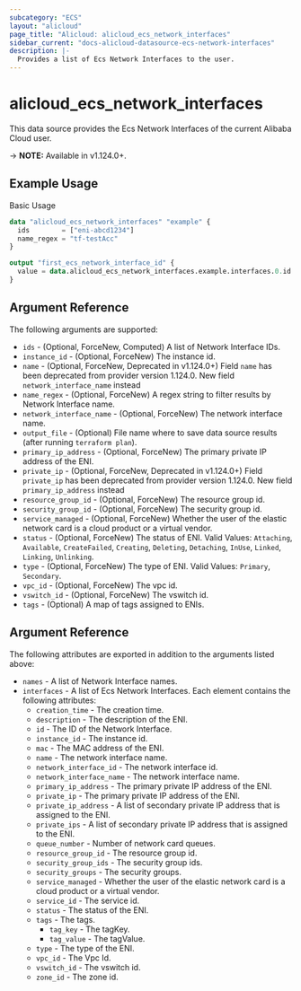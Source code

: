 ```yaml
---
subcategory: "ECS"
layout: "alicloud"
page_title: "Alicloud: alicloud_ecs_network_interfaces"
sidebar_current: "docs-alicloud-datasource-ecs-network-interfaces"
description: |-
  Provides a list of Ecs Network Interfaces to the user.
---
```


# alicloud\_ecs\_network\_interfaces

This data source provides the Ecs Network Interfaces of the current Alibaba Cloud user.

-> **NOTE:** Available in v1.124.0+.

## Example Usage

Basic Usage

```terraform
data "alicloud_ecs_network_interfaces" "example" {
  ids        = ["eni-abcd1234"]
  name_regex = "tf-testAcc"
}

output "first_ecs_network_interface_id" {
  value = data.alicloud_ecs_network_interfaces.example.interfaces.0.id
}
```

## Argument Reference

The following arguments are supported:

* `ids` - (Optional, ForceNew, Computed)  A list of Network Interface IDs.
* `instance_id` - (Optional, ForceNew) The instance id.
* `name` - (Optional, ForceNew, Deprecated in v1.124.0+) Field `name` has been deprecated from provider version 1.124.0. New field `network_interface_name` instead
* `name_regex` - (Optional, ForceNew) A regex string to filter results by Network Interface name.
* `network_interface_name` - (Optional, ForceNew) The network interface name.
* `output_file` - (Optional) File name where to save data source results (after running `terraform plan`).
* `primary_ip_address` - (Optional, ForceNew) The primary private IP address of the ENI.
* `private_ip` - (Optional, ForceNew, Deprecated in v1.124.0+) Field `private_ip` has been deprecated from provider version 1.124.0. New field `primary_ip_address` instead
* `resource_group_id` - (Optional, ForceNew) The resource group id.
* `security_group_id` - (Optional, ForceNew) The security group id.
* `service_managed` - (Optional, ForceNew) Whether the user of the elastic network card is a cloud product or a virtual vendor.
* `status` - (Optional, ForceNew) The status of ENI. Valid Values: `Attaching`, `Available`, `CreateFailed`, `Creating`, `Deleting`, `Detaching`, `InUse`, `Linked`, `Linking`, `Unlinking`.
* `type` - (Optional, ForceNew) The type of ENI. Valid Values: `Primary`, `Secondary`.
* `vpc_id` - (Optional, ForceNew) The vpc id.
* `vswitch_id` - (Optional, ForceNew) The vswitch id.
* `tags` - (Optional) A map of tags assigned to ENIs.

## Argument Reference

The following attributes are exported in addition to the arguments listed above:

* `names` - A list of Network Interface names.
* `interfaces` - A list of Ecs Network Interfaces. Each element contains the following attributes:
	* `creation_time` - The creation time.
	* `description` - The description of the ENI.
	* `id` - The ID of the Network Interface.
	* `instance_id` - The instance id.
	* `mac` - The MAC address of the ENI.
	* `name` - The network interface name.
	* `network_interface_id` - The network interface id.
	* `network_interface_name` - The network interface name.
	* `primary_ip_address` - The primary private IP address of the ENI. 
	* `private_ip` - The primary private IP address of the ENI.
	* `private_ip_address` - A list of secondary private IP address that is assigned to the ENI.
	* `private_ips` - A list of secondary private IP address that is assigned to the ENI.
	* `queue_number` - Number of network card queues.
	* `resource_group_id` - The resource group id.
	* `security_group_ids` - The security group ids.
	* `security_groups` - The security groups.
	* `service_managed` - Whether the user of the elastic network card is a cloud product or a virtual vendor.
	* `service_id` - The service id.
	* `status` - The status of the ENI.
	* `tags` - The tags.
		* `tag_key` - The tagKey.
		* `tag_value` - The tagValue.
	* `type` - The type of the ENI.
	* `vpc_id` - The Vpc Id.
	* `vswitch_id` - The vswitch id.
	* `zone_id` - The zone id.